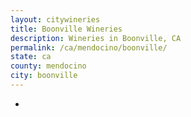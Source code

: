 ```yaml
---
layout: citywineries
title: Boonville Wineries
description: Wineries in Boonville, CA
permalink: /ca/mendocino/boonville/
state: ca
county: mendocino
city: boonville
---
```

-

